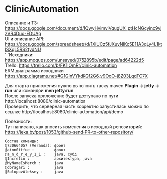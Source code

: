 # ClinicAutomation

Описание и ТЗ: https://docs.google.com/document/d/1QwyHvimviVqugUX_ptHcNGcyinc9yjzVR4Duo-EDUAg <br>
UI и описание API: https://docs.google.com/spreadsheets/d/1XiUCz5fJXuyNlKc5E11A3qLy4L1ktISXqL5RS2tydNU <br>
'    'Исходники: https://app.moqups.com/unsaved/0752895b/edit/page/ad64222d5<br>
Trello: https://trello.com/b/FK1lOmRr/clinic-automation <br>
ERM диаграмма исходники https://app.diagrams.net/#G1GInVYkdKGf2G6_v9OoO-j8Z03LqqTC7X <br>

Для старта приложения нужно выполнить таску maven <b>Plugin -> jetty -> run</b> или командой <b>mvn jetty:run</b> <br>
После запуска приложение будет доступано по пути http://localhost:8080/clinic-automation <br>
Проверить, что серверная часть корректно запустилась можно по ссылке http://localhost:8080/clinic-automation/api/demo <br>


Полезности:<br>
Тут написано, как вносить изменения в исходный репозиторий: <br>
https://jeka.by/post/1053/github-send-PR-to-other-repository/

```
Состав команды:
@730664057 (Veranda): фронт
@ainn0ttfue :         фронт
@a_n_d_r_e_y_1_1 :    java, субд
@Incretio :           архитектура, java 
@MyNameIsMerch :      java
@dbragari :           java
@SolopovAleksey :     java
```
